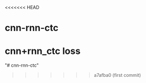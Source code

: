 <<<<<<< HEAD
# cnn-rnn-ctc
cnn+rnn_ctc loss
=======
"# cnn-rnn-ctc" 
>>>>>>> a7afba0 (first commit)
